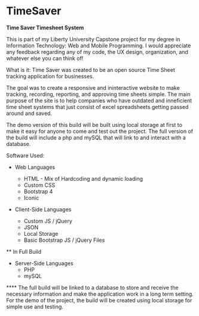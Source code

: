 # TimeSaver
**Time Saver Timesheet System**

This is part of my Liberty University Capstone project for my degree in Information Technology: Web and Mobile Programming. I would appreciate any feedback regarding any of my code, the UX design, organization, and whatever else you can think of!

What is it:
Time Saver was created to be an open source Time Sheet tracking application for businesses.

The goal was to create a responsive and ininteractive website to make tracking, recording, reporting, and approving time sheets simple. The main purpose of the site is to help companies who have outdated and inneficient time sheet systems that just consist of excel spreadsheets getting passed around and saved.

The demo version of this build will be built using local storage at first to make it easy for anyone to come and test out the project. The full version of the build will include a php and mySQL that will link to and interact with a database.

Software Used:
* Web Languages
  - HTML - Mix of Hardcoding and dynamic loading
  - Custom CSS
  - Bootstrap 4
  - Iconic
  
* Client-Side Languages
  - Custom JS / jQuery
  - JSON
  - Local Storage
  - Basic Bootstrap JS / jQuery Files
  
** In Full Build
* Server-Side Languages
  - PHP
  - mySQL

**** The full build will be linked to a database to store and receive the necessary information and make the application work in a long term setting. For the demo of the project, the build will be created using local storage for simple use and testing.
